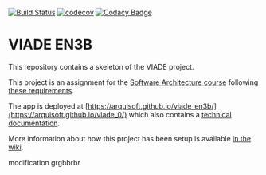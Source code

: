 [![Build Status](https://travis-ci.org/Arquisoft/viade_en3b.svg?branch=master)](https://travis-ci.org/Arquisoft/viade_en3b)
[![codecov](https://codecov.io/gh/Arquisoft/viade_en3b/branch/master/graph/badge.svg)](https://codecov.io/gh/Arquisoft/viade_en3b)
[![Codacy Badge](https://api.codacy.com/project/badge/Grade/d4bcdec9fd2c43b9806555a4d1b9e57e)](https://www.codacy.com/gh/Arquisoft/viade_en3b?utm_source=github.com&amp;utm_medium=referral&amp;utm_content=Arquisoft/viade_en3b&amp;utm_campaign=Badge_Grade)

# VIADE EN3B

This repository contains a skeleton of the VIADE project.

This project is an assignment for the [Software Architecture course](https://arquisoft.github.io/) following [these requirements](https://labra.solid.community/public/SoftwareArchitecture/AssignmentDescription/).

The app is deployed at [https://arquisoft.github.io/viade_en3b/](https://arquisoft.github.io/viade_0/) which also contains a [technical documentation](https://arquisoft.github.io/viade_en3b/docs).

More information about how this project has been setup is available [in the wiki](https://github.com/Arquisoft/viade_en3b/wiki).

modification
grgbbrbr